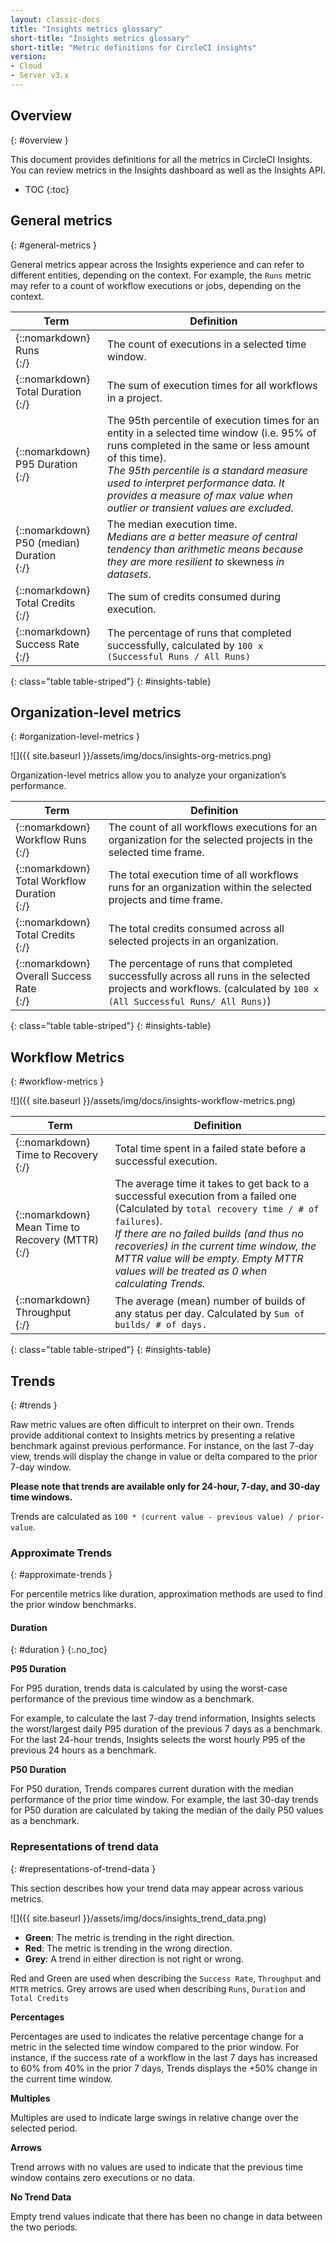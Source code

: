 ```yaml
---
layout: classic-docs
title: "Insights metrics glossary"
short-title: "Insights metrics glossary"
short-title: "Metric definitions for CircleCI insights"
version:
- Cloud
- Server v3.x
---
```


## Overview
{: #overview }

This document provides definitions for all the metrics in CircleCI Insights. You
can review metrics in the Insights dashboard as well as the Insights API.

* TOC
{:toc}


## General metrics
{: #general-metrics }

General metrics appear across the Insights experience and can refer to different
entities, depending on the context. For example, the `Runs` metric may refer to a
count of workflow executions or jobs, depending on the context.

| Term                                                 | Definition                                                                                                                                                                                                                                                                                                             |
|------------------------------------------------------|------------------------------------------------------------------------------------------------------------------------------------------------------------------------------------------------------------------------------------------------------------------------------------------------------------------------|
| {::nomarkdown}<div id="runs-definition">Runs</div>{:/} | The count of executions in a selected time window.                                                                                                                                                                                                                                                                     |
| {::nomarkdown}<div id="totalDuration-definition">Total Duration</div>{:/}         | The sum of execution times for all workflows in a project.                                                                                                                                                                                                                                                             |
| {::nomarkdown}<div id="p95Duration-definition">P95 Duration</div>{:/}            | The 95th percentile of execution times for an entity in a selected time window (i.e. 95% of runs completed in the same or less amount of this time). <br/> _The 95th percentile is a standard measure used to interpret performance data. It provides a measure of max value when outlier or transient values are excluded._ |
| {::nomarkdown}<div id="p50Duration-definition">P50 (median) Duration</div>{:/} | The median execution time. <br/> _Medians are a better measure of central tendency than arithmetic means because they are more resilient to_ skewness _in datasets_.                                                                                                                                                         |
| {::nomarkdown}<div id="totalCredits-general-definition">Total Credits</div>{:/}         | The sum of credits consumed during execution.                                                                                                                                                                                                                                                                          |
| {::nomarkdown}<div id="successRate-definition">Success Rate</div>{:/}         | The percentage of runs that completed successfully, calculated by `100 x (Successful Runs / All Runs)`                                                                                                                                                                                                                   |
{: class="table table-striped"}
{: #insights-table}

## Organization-level metrics
{: #organization-level-metrics }

![]({{ site.baseurl }}/assets/img/docs/insights-org-metrics.png)

Organization-level metrics allow you to analyze your organization’s performance.

| Term                    | Definition     |
|-------------------------|----------------|
| {::nomarkdown}<div id="workflowRuns-definition">Workflow Runs</div>{:/} | The count of all workflows executions for an organization for the selected projects in the selected time frame. |
| {::nomarkdown}<div id="totalWorkflowDuration-definition">Total Workflow Duration</div>{:/} | The total execution time of all workflows runs for an organization within the selected projects and time frame. |
| {::nomarkdown}<div id="totalCredits-organization-definition">Total Credits</div>{:/} | The total credits consumed across all selected projects in an organization. |
| {::nomarkdown}<div id="overallSuccesRate-definition">Overall Success Rate</div>{:/} | The percentage of runs that completed successfully across all runs in the selected projects and workflows. (calculated by `100 x (All Successful Runs/ All Runs)`) |
{: class="table table-striped"}
{: #insights-table}

## Workflow Metrics
{: #workflow-metrics }

![]({{ site.baseurl }}/assets/img/docs/insights-workflow-metrics.png)

| Term                    | Definition     |
|-------------------------|----------------|
| {::nomarkdown}<div id="timeToRecovery-definition">Time to Recovery</div>{:/} | Total time spent in a failed state before a successful execution. |
| {::nomarkdown}<div id="meanTimeToRecovery-definition">Mean Time to Recovery (MTTR)</div>{:/}| The average time it takes to get back to a successful execution from a failed one (Calculated by `total recovery time / # of failures`). <br> _If there are no failed builds (and thus no recoveries) in the current time window, the MTTR value will be empty. Empty MTTR values will be treated as 0 when calculating Trends._ |
| {::nomarkdown}<div id="throughput-definition">Throughput</div>{:/} | The average (mean) number of builds of any status per day. Calculated by `Sum of builds/ # of days.` |
{: class="table table-striped"}
{: #insights-table}

## Trends
{: #trends }

Raw metric values are often difficult to interpret on their own. Trends provide
additional context to Insights metrics by presenting a relative benchmark
against previous performance. For instance, on the last 7-day view, trends will
display the change in value or delta compared to the prior 7-day window.

**Please note that trends are available only for 24-hour, 7-day, and 30-day time windows.**

Trends are calculated as `100 * (current value - previous value) / prior-value`.

### Approximate Trends
{: #approximate-trends }

For percentile metrics like duration, approximation methods are used to find the prior window benchmarks.

#### Duration
{: #duration }
{:.no_toc}

**P95 Duration**

For P95 duration, trends data is calculated by using the worst-case performance
of the previous time window as a benchmark.

For example, to calculate the last 7-day trend information, Insights selects the
worst/largest daily P95 duration of the previous 7 days as a benchmark. For the
last 24-hour trends, Insights selects the worst hourly P95 of the previous 24
hours as a benchmark.

**P50 Duration**

For P50 duration, Trends compares current duration with the median performance
of the prior time window. For example, the last 30-day trends for P50 duration
are calculated by taking the median of the daily P50 values as a benchmark.


### Representations of trend data
{: #representations-of-trend-data }


This section describes how your trend data may appear across various metrics.

![]({{ site.baseurl }}/assets/img/docs/insights_trend_data.png)

- **Green**: The metric is trending in the right direction.
- **Red**: The metric is trending in the wrong direction.
- **Grey**: A trend in either direction is not right or wrong.

Red and Green are used when describing the `Success Rate`, `Throughput` and `MTTR` metrics. Grey arrows are used when describing `Runs`, `Duration` and `Total Credits`

**Percentages**

Percentages are used to indicates the relative percentage change for a metric in
the selected time window compared to the prior window. For instance, if the
success rate of a workflow in the last 7 days has increased to 60% from 40% in
the prior 7 days, Trends displays the +50% change in the current time window.

**Multiples**

Multiples are used to indicate large swings in relative change over the selected
period.

**Arrows**

Trend arrows with no values are used to indicate that the previous time window
contains zero executions or no data.

**No Trend Data**

Empty trend values indicate that there has been no change in data between the
two periods.
